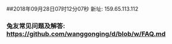 ##2018年09月28日07时12分07秒 新址: 159.65.113.112
### 兔友常见问题及解答: https://github.com/wanggonging/d/blob/w/FAQ.md
